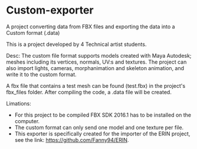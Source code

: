 # Custom-exporter
A project converting data from FBX files and exporting the data into a Custom format (.data)

This is a project developed by 4 Technical artist students. 

Desc:
The custom file format supports models created with Maya Autodesk; meshes including its vertices, normals, UV:s and textures. The project can also import lights, cameras, morphanimation and skeleton animation, and write it to the custom format.

A fbx file that contains a test mesh can be found (test.fbx) in the project's fbx_files folder. After compiling the code, a .data file will be created. 

Limations:
- For this project to be compiled FBX SDK 2016.1 has to be installed on the computer.
- The custom format can only send one model and one texture per file.
- This exporter is specifically created for the importer of the ERIN project, see the link: https://github.com/Fanny94/ERIN. 
